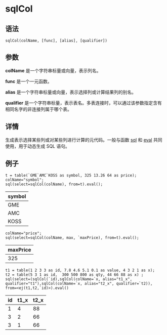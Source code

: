 # sqlCol

## 语法

`sqlCol(colName, [func], [alias], [qualifier])`

## 参数

**colName** 是一个字符串标量或向量，表示列名。

**func** 是一个一元函数。

**alias** 是一个字符串标量或向量，表示选择列或计算结果列的别名。

**qualifier** 是一个字符串标量，表示表名。多表连接时，可以通过该参数指定含有相同名字的非连接列属于哪个表。

## 详情

生成表示选择某些列或对某些列进行计算的元代码。一般与函数 [sql](sql.md) 和
[eval](../e/eval.md) 共同使用，用于动态生成 SQL 语句。

## 例子

```
t = table(`GME`AMC`KOSS as symbol, 325 13.26 64 as price);
colName="symbol";
sql(select=sqlCol(colName), from=t).eval();
```

| symbol |
| --- |
| GME |
| AMC |
| KOSS |

```
colName="price";
sql(select=sqlCol(colName, max, `maxPrice), from=t).eval();
```

| maxPrice |
| --- |
| 325 |

```
t1 = table(1 2 3 3 as id, 7.8 4.6 5.1 0.1 as value, 4 3 2 1 as x);
t2 = table(5 3 1 as id,  300 500 800 as qty, 44 66 88 as x) ;
sql(select=(sqlCol(`id),sqlCol(colName=`x, alias="t1_x", qualifier="t1"),sqlCol(colName=`x, alias="t2_x", qualifier=`t2)), from=<ej(t1,t2,`id)>).eval()
```

| id | t1\_x | t2\_x |
| --- | --- | --- |
| 1 | 4 | 88 |
| 3 | 2 | 66 |
| 3 | 1 | 66 |

